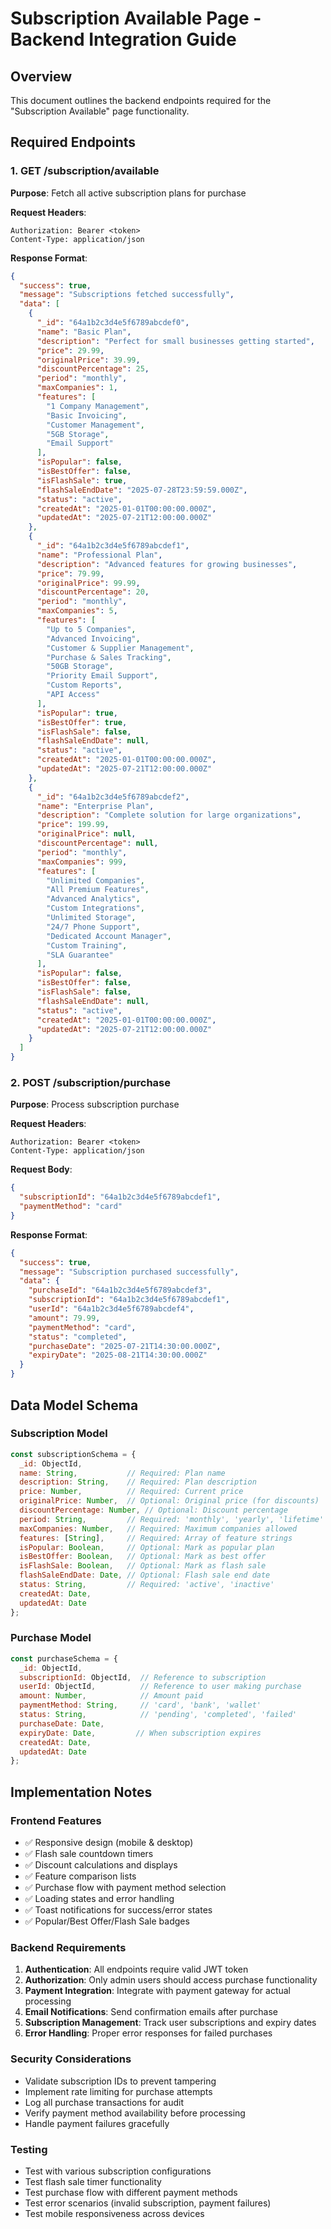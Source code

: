 # Subscription Available Page - Backend Integration Guide

## Overview
This document outlines the backend endpoints required for the "Subscription Available" page functionality.

## Required Endpoints

### 1. GET /subscription/available
**Purpose**: Fetch all active subscription plans for purchase

**Request Headers**:
```
Authorization: Bearer <token>
Content-Type: application/json
```

**Response Format**:
```json
{
  "success": true,
  "message": "Subscriptions fetched successfully",
  "data": [
    {
      "_id": "64a1b2c3d4e5f6789abcdef0",
      "name": "Basic Plan",
      "description": "Perfect for small businesses getting started",
      "price": 29.99,
      "originalPrice": 39.99,
      "discountPercentage": 25,
      "period": "monthly",
      "maxCompanies": 1,
      "features": [
        "1 Company Management",
        "Basic Invoicing",
        "Customer Management",
        "5GB Storage",
        "Email Support"
      ],
      "isPopular": false,
      "isBestOffer": false,
      "isFlashSale": true,
      "flashSaleEndDate": "2025-07-28T23:59:59.000Z",
      "status": "active",
      "createdAt": "2025-01-01T00:00:00.000Z",
      "updatedAt": "2025-07-21T12:00:00.000Z"
    },
    {
      "_id": "64a1b2c3d4e5f6789abcdef1",
      "name": "Professional Plan",
      "description": "Advanced features for growing businesses",
      "price": 79.99,
      "originalPrice": 99.99,
      "discountPercentage": 20,
      "period": "monthly",
      "maxCompanies": 5,
      "features": [
        "Up to 5 Companies",
        "Advanced Invoicing",
        "Customer & Supplier Management",
        "Purchase & Sales Tracking",
        "50GB Storage",
        "Priority Email Support",
        "Custom Reports",
        "API Access"
      ],
      "isPopular": true,
      "isBestOffer": true,
      "isFlashSale": false,
      "flashSaleEndDate": null,
      "status": "active",
      "createdAt": "2025-01-01T00:00:00.000Z",
      "updatedAt": "2025-07-21T12:00:00.000Z"
    },
    {
      "_id": "64a1b2c3d4e5f6789abcdef2",
      "name": "Enterprise Plan",
      "description": "Complete solution for large organizations",
      "price": 199.99,
      "originalPrice": null,
      "discountPercentage": null,
      "period": "monthly",
      "maxCompanies": 999,
      "features": [
        "Unlimited Companies",
        "All Premium Features",
        "Advanced Analytics",
        "Custom Integrations",
        "Unlimited Storage",
        "24/7 Phone Support",
        "Dedicated Account Manager",
        "Custom Training",
        "SLA Guarantee"
      ],
      "isPopular": false,
      "isBestOffer": false,
      "isFlashSale": false,
      "flashSaleEndDate": null,
      "status": "active",
      "createdAt": "2025-01-01T00:00:00.000Z",
      "updatedAt": "2025-07-21T12:00:00.000Z"
    }
  ]
}
```

### 2. POST /subscription/purchase
**Purpose**: Process subscription purchase

**Request Headers**:
```
Authorization: Bearer <token>
Content-Type: application/json
```

**Request Body**:
```json
{
  "subscriptionId": "64a1b2c3d4e5f6789abcdef1",
  "paymentMethod": "card"
}
```

**Response Format**:
```json
{
  "success": true,
  "message": "Subscription purchased successfully",
  "data": {
    "purchaseId": "64a1b2c3d4e5f6789abcdef3",
    "subscriptionId": "64a1b2c3d4e5f6789abcdef1",
    "userId": "64a1b2c3d4e5f6789abcdef4",
    "amount": 79.99,
    "paymentMethod": "card",
    "status": "completed",
    "purchaseDate": "2025-07-21T14:30:00.000Z",
    "expiryDate": "2025-08-21T14:30:00.000Z"
  }
}
```

## Data Model Schema

### Subscription Model
```javascript
const subscriptionSchema = {
  _id: ObjectId,
  name: String,           // Required: Plan name
  description: String,    // Required: Plan description
  price: Number,          // Required: Current price
  originalPrice: Number,  // Optional: Original price (for discounts)
  discountPercentage: Number, // Optional: Discount percentage
  period: String,         // Required: 'monthly', 'yearly', 'lifetime'
  maxCompanies: Number,   // Required: Maximum companies allowed
  features: [String],     // Required: Array of feature strings
  isPopular: Boolean,     // Optional: Mark as popular plan
  isBestOffer: Boolean,   // Optional: Mark as best offer
  isFlashSale: Boolean,   // Optional: Mark as flash sale
  flashSaleEndDate: Date, // Optional: Flash sale end date
  status: String,         // Required: 'active', 'inactive'
  createdAt: Date,
  updatedAt: Date
};
```

### Purchase Model
```javascript
const purchaseSchema = {
  _id: ObjectId,
  subscriptionId: ObjectId,  // Reference to subscription
  userId: ObjectId,          // Reference to user making purchase
  amount: Number,            // Amount paid
  paymentMethod: String,     // 'card', 'bank', 'wallet'
  status: String,            // 'pending', 'completed', 'failed'
  purchaseDate: Date,
  expiryDate: Date,         // When subscription expires
  createdAt: Date,
  updatedAt: Date
};
```

## Implementation Notes

### Frontend Features
- ✅ Responsive design (mobile & desktop)
- ✅ Flash sale countdown timers
- ✅ Discount calculations and displays
- ✅ Feature comparison lists
- ✅ Purchase flow with payment method selection
- ✅ Loading states and error handling
- ✅ Toast notifications for success/error states
- ✅ Popular/Best Offer/Flash Sale badges

### Backend Requirements
1. **Authentication**: All endpoints require valid JWT token
2. **Authorization**: Only admin users should access purchase functionality
3. **Payment Integration**: Integrate with payment gateway for actual processing
4. **Email Notifications**: Send confirmation emails after purchase
5. **Subscription Management**: Track user subscriptions and expiry dates
6. **Error Handling**: Proper error responses for failed purchases

### Security Considerations
- Validate subscription IDs to prevent tampering
- Implement rate limiting for purchase attempts
- Log all purchase transactions for audit
- Verify payment method availability before processing
- Handle payment failures gracefully

### Testing
- Test with various subscription configurations
- Test flash sale timer functionality
- Test purchase flow with different payment methods
- Test error scenarios (invalid subscription, payment failures)
- Test mobile responsiveness across devices
